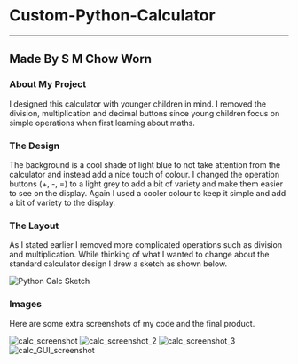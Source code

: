 # Custom-Python-Calculator

---
Made By S M Chow Worn
---


### About My Project

I designed this calculator with younger children in mind. I removed the division, multiplication 
and decimal buttons since young children focus on simple operations when first learning about maths.

### The Design

The background is a cool shade of light blue to not take attention from the calculator and instead add a nice  touch of colour.
I changed the operation buttons (+, -, =) to a light grey to add a bit of variety and make them easier to see on the display.
Again I used a cooler colour to keep it simple and add a bit of variety to the display.

### The Layout

As I stated earlier I removed more complicated operations such as division and multiplication. While thinking of what I wanted to change about the standard calculator design I drew a sketch as shown below.

![Python Calc Sketch](https://user-images.githubusercontent.com/103608409/200457625-630ddfa9-04e0-4ffc-a574-e0ce71c08b84.jpg)

### Images

Here are some extra screenshots of my code and the final product.

![calc_screenshot](https://user-images.githubusercontent.com/103608409/200457663-39a549c3-7199-49a1-8a9e-f3aea8b3d472.png)
![calc_screenshot_2](https://user-images.githubusercontent.com/103608409/200457669-9ff7d063-3b35-45a1-aafa-55dfbd9d0666.png)
![calc_screenshot_3](https://user-images.githubusercontent.com/103608409/200457680-aa92d534-a44a-4b90-8ea4-43ad173297a7.png)
![calc_GUI_screenshot](https://user-images.githubusercontent.com/103608409/200457689-a58a4838-c7f1-4324-91ac-410a53f0b89d.png)
